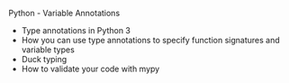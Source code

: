 Python - Variable Annotations

- Type annotations in Python 3
- How you can use type annotations to specify function signatures and variable types
- Duck typing
- How to validate your code with mypy
